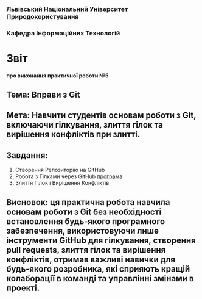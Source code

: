 ### Львівський Національний Університет Природокористування 


### Кафедра Інформаційних Технологій 

# Звіт

#### про виконання практичної роботи №5

## Тема: Вправи з Git

## Мета: Навчити студентів основам роботи з Git, включаючи гілкування, злиття гілок та вирішення конфліктів при злитті.
## Завдання:
1. Створення Репозиторію на GitHub
2. Робота з Гілками через GitHub [програма](my-git-practice.py)
3. Злиття Гілок і Вирішення Конфліктів

## Висновок: ця практична робота навчила основам роботи з Git без необхідності встановлення будь-якого програмного забезпечення, використовуючи лише інструменти GitHub для гілкування, створення pull requests, злиття гілок та вирішення конфліктів, отримав важливі навички для будь-якого розробника, які сприяють кращій колаборації в команді та управлінні змінами в проекті.
